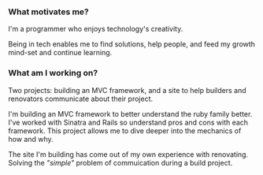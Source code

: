 ### What motivates me? 

<!--
**SharonVaughan/SharonVaughan** is a ✨ _special_ ✨ repository because its `README.md` (this file) appears on your GitHub profile.

Here are some ideas to get you started:

- 🔭 I’m currently working on ...
- 🌱 I’m currently learning ...
- 👯 I’m looking to collaborate on ...
- 🤔 I’m looking for help with ...
- 💬 Ask me about ...
- 📫 How to reach me: ...
- 😄 Pronouns: ...
- ⚡ Fun fact: ...
-->

I'm a programmer who enjoys technology's creativity.

Being in tech enables me to find solutions, help people, and feed my growth mind-set and continue learning.

### What am I working on?

Two projects: building an MVC framework, and a site to help builders and renovators communicate about their project.

I'm building an MVC framework to better understand the ruby family better. I've worked with Sinatra and Rails so understand pros and cons with each framework. This project allows me to dive deeper into the mechanics of how and why.

The site I'm building has come out of my own experience with renovating. Solving the _"simple"_ problem of commuication during a build project.
